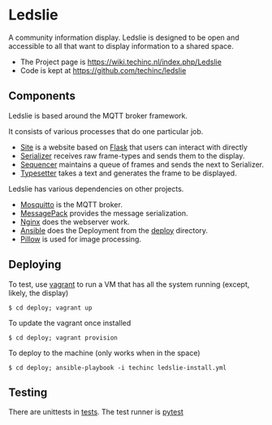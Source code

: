 # Ledslie

A community information display. Ledslie is designed to be open and accessible to all that want to display information 
to a shared space.

* The Project page is https://wiki.techinc.nl/index.php/Ledslie 
* Code is kept at https://github.com/techinc/ledslie


## Components
Ledslie is based around the MQTT broker framework. 

It consists of various processes that do one particular job.

* [Site](ledslie/interface/site.py) is a website based on [Flask](http://flask.pocoo.org/) that users can interact with directly
* [Serializer](ledslie/processors/serializer.py) receives raw frame-types and sends them to the display.
* [Sequencer](ledslie/processors/scheduler.py) maintains a queue of frames and sends the next to Serializer.
* [Typesetter](ledslie/processors/typesetter.py) takes a text and generates the frame to be displayed. 

Ledslie has various dependencies on other projects.
* [Mosquitto](http://mosquitto.org/) is the MQTT broker. 
* [MessagePack](https://msgpack.org/) provides the message serialization. 
* [Nginx](http://nginx.org/) does the webserver work.
* [Ansible](https://www.ansible.com/) does the Deployment from the [deploy](deploy/) directory. 
* [Pillow](https://python-pillow.org/) is used for image processing.

## Deploying
To test, use [vagrant](https://www.vagrantup.com/) to run a VM that has all the system running (except, likely, the display)

`$ cd deploy; vagrant up`

To update the vagrant once installed

`$ cd deploy; vagrant provision`

To deploy to the machine (only works when in the space)

`$ cd deploy; ansible-playbook -i techinc ledslie-install.yml`

## Testing

There are unittests in [tests](ledslie/tests). The test runner is [pytest](https://docs.pytest.org/en/latest/)
